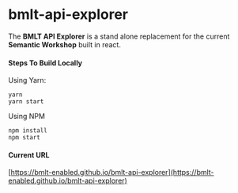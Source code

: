 # bmlt-api-explorer
The **BMLT API Explorer** is a stand alone replacement for the current **Semantic Workshop** built in react.

#### Steps To Build Locally

Using Yarn:
```
yarn
yarn start
```
Using NPM
```
npm install
npm start
```

#### Current URL
[https://bmlt-enabled.github.io/bmlt-api-explorer](https://bmlt-enabled.github.io/bmlt-api-explorer)